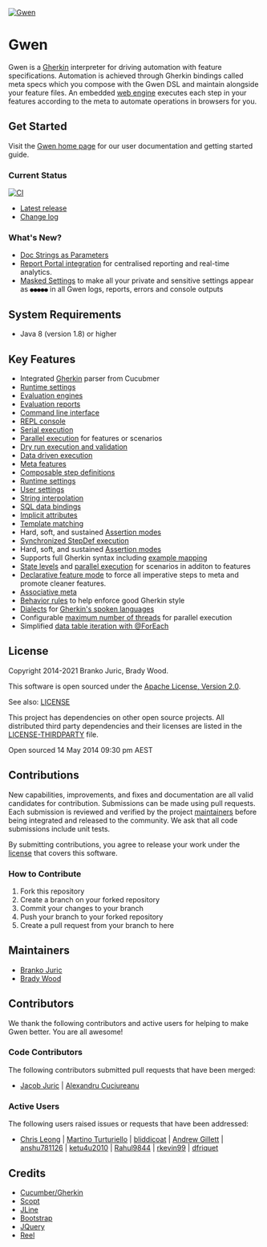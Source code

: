 [![Gwen](https://github.com/gwen-interpreter/gwen/wiki/img/gwen-attractor.png)](https://github.com/gwen-interpreter/gwen/wiki/The-Gwen-Logo)

Gwen
====

Gwen is a [Gherkin](https://cucumber.io/docs/gherkin/reference/) interpreter for driving automation with feature specifications. Automation is achieved through Gherkin bindings called meta specs which you compose with the Gwen DSL and maintain alongside your feature files. An embedded [web engine](https://github.com/gwen-interpreter/gwen-web) executes each step in your features according to the meta to automate operations in browsers for you.
 
Get Started
-----------

Visit the [Gwen home page](https://gweninterpreter.org) for our user documentation and getting started guide.

### Current Status

[![CI](https://github.com/gwen-interpreter/gwen/actions/workflows/ci.yml/badge.svg)](https://github.com/gwen-interpreter/gwen/actions/workflows/ci.yml)

- [Latest release](https://github.com/gwen-interpreter/gwen/releases/latest)
- [Change log](CHANGELOG)

### What's New?

- [Doc Strings as Parameters](https://github.com/gwen-interpreter/gwen/wiki/Doc-Strings/_edit#doc-strings-as-parameters)
- [Report Portal integration](https://github.com/gwen-interpreter/gwen/wiki/Report-Portal-Integration) for centralised reporting and real-time analytics.
- [Masked Settings](https://github.com/gwen-interpreter/gwen/wiki/Runtime-Settings#masked-settings) to make all your private and sensitive settings appear as `●●●●●` in all Gwen logs, reports, errors and console outputs

System Requirements
-------------------

- Java 8 (version 1.8) or higher

Key Features
------------

- Integrated [Gherkin](https://cucumber.io/docs/reference) parser from Cucubmer
- [Runtime settings](https://github.com/gwen-interpreter/gwen/wiki/Runtime-Settings)
- [Evaluation engines](https://github.com/gwen-interpreter/gwen/wiki/Evaluation-Engines)
- [Evaluation reports](https://github.com/gwen-interpreter/gwen/wiki/Evaluation-Reports)
- [Command line interface](https://github.com/gwen-interpreter/gwen/wiki/Command-Line-Interface)
- [REPL console](https://github.com/gwen-interpreter/gwen/wiki/REPL-Console)
- [Serial execution](https://github.com/gwen-interpreter/gwen/wiki/Execution-Modes#serial-execution)
- [Parallel execution](https://github.com/gwen-interpreter/gwen/wiki/Execution-Modes#parallel-execution) for features or scenarios
- [Dry run execution and validation](https://github.com/gwen-interpreter/gwen/wiki/Execution-Modes#dry-run-validation)
- [Data driven execution](https://github.com/gwen-interpreter/gwen/wiki/Execution-Modes#data-driven-execution)
- [Meta features](https://github.com/gwen-interpreter/gwen/wiki/Meta-Features)
- [Composable step definitions](https://github.com/gwen-interpreter/gwen/wiki/Meta-Features#composable-step-definitions)
- [Runtime settings](https://github.com/gwen-interpreter/gwen/wiki/Runtime-Settings)
- [User settings](https://github.com/gwen-interpreter/gwen/wiki/User-Settings)
- [String interpolation](https://github.com/gwen-interpreter/gwen/wiki/String-Interpolation)
- [SQL data bindings](https://github.com/gwen-interpreter/gwen/wiki/SQL-Data-Bindings)
- [Implicit attributes](https://github.com/gwen-interpreter/gwen/wiki/Implicit-Attributes)
- [Template matching](https://github.com/gwen-interpreter/gwen/wiki/Template-Matching)
- Hard, soft, and sustained [Assertion modes](https://github.com/gwen-interpreter/gwen/wiki/Assertion-Modes)
- [Synchronized StepDef execution](https://github.com/gwen-interpreter/gwen/wiki/Synchronized-StepDefs)
- Hard, soft, and sustained [Assertion modes](https://github.com/gwen-interpreter/gwen/wiki/Assertion-Modes)
- Supports full Gherkin syntax including [example mapping](https://cucumber.io/blog/2015/12/08/example-mapping-introduction)
- [State levels](https://github.com/gwen-interpreter/gwen/wiki/State-Levels) and [parallel execution](https://github.com/gwen-interpreter/gwen/wiki/Execution-Modes#parallel-scenario-execution) for scenarios in additon to features
- [Declarative feature mode](https://github.com/gwen-interpreter/gwen/wiki/Runtime-Settings#gwenfeaturemode) to force all imperative steps to meta and promote cleaner features.
- [Associative meta](https://github.com/gwen-interpreter/gwen/wiki/Runtime-Settings#gwenassociativemeta)
- [Behavior rules](https://github.com/gwen-interpreter/gwen/wiki/Runtime-Settings#gwenbehaviorrules) to help enforce good Gherkin style
- [Dialects](https://github.com/gwen-interpreter/gwen/wiki/Runtime-Settings#gwenfeaturedialect) for [Gherkin's spoken languages](https://cucumber.io/docs/gherkin/reference/#spoken-languages)
- Configurable [maximum number of threads](https://github.com/gwen-interpreter/gwen/wiki/Runtime-Settings#gwenparallelmaxthreads) for parallel execution
- Simplified [data table iteration with @ForEach](https://github.com/gwen-interpreter/gwen/wiki/Data-Tables#simplified-foreach)

License
-------

Copyright 2014-2021 Branko Juric, Brady Wood.

This software is open sourced under the
[Apache License, Version 2.0](http://www.apache.org/licenses/LICENSE-2.0.txt).

See also: [LICENSE](LICENSE)

This project has dependencies on other open source projects. All distributed third party dependencies and their
licenses are listed in the [LICENSE-THIRDPARTY](LICENSE-THIRDPARTY) file.

Open sourced 14 May 2014 09:30 pm AEST

Contributions
-------------

New capabilities, improvements, and fixes and documentation are all valid candidates for contribution. Submissions can be made using pull requests. Each submission is reviewed and verified by the project [maintainers](#maintainers) before being integrated and released 
to the community. We ask that all code submissions include unit tests.

By submitting contributions, you agree to release your work under the [license](#license) that covers this software.

### How to Contribute

1. Fork this repository
2. Create a branch on your forked repository
3. Commit your changes to your branch
4. Push your branch to your forked repository
5. Create a pull request from your branch to here

Maintainers
-----------

- [Branko Juric](https://github.com/bjuric)
- [Brady Wood](https://github.com/bradywood)

Contributors
------------

We thank the following contributors and active users for helping to make Gwen better. You are all awesome!

### Code Contributors

The following contributors submitted pull requests that have been merged:

- [Jacob Juric](https://github.com/Sorixelle)
| [Alexandru Cuciureanu](https://github.com/acuciureanu)

### Active Users

The following users raised issues or requests that have been addressed:

- [Chris Leong](https://github.com/aztheque)
| [Martino Turturiello](https://github.com/martino-jelli)
| [bliddicoat](https://github.com/bliddicoat)
| [Andrew Gillett](https://github.com/asgillett)
| [anshu781126](https://github.com/anshu781126)
| [ketu4u2010](https://github.com/ketu4u2010)
| [Rahul9844](https://github.com/Rahul9844)
| [rkevin99](https://github.com/rkevin99)
| [dfriquet](https://github.com/dfriquet)

Credits
-------
- [Cucumber/Gherkin](https://docs.cucumber.io/gherkin/reference/)
- [Scopt](https://github.com/scopt/scopt)
- [JLine](https://github.com/jline/jline2)
- [Bootstrap](https://getbootstrap.com/)
- [JQuery](https://jquery.com/)
- [Reel](https://github.com/pisi/Reel)
